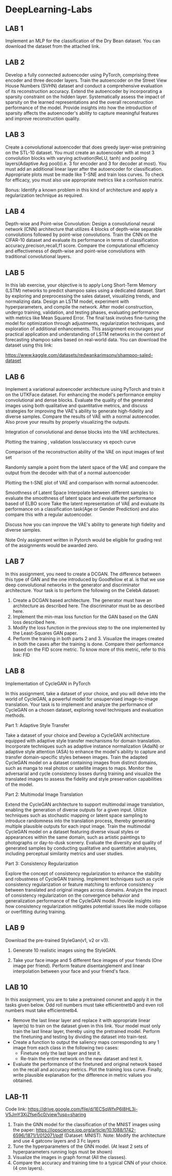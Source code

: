 # DeepLearning-Labs

## LAB 1

Implement an MLP for the classification of the Dry Bean dataset. You can download the dataset from the attached link.

## LAB 2

Develop a fully connected autoencoder using PyTorch, comprising three encoder and three decoder layers. Train the autoencoder on the Street View House Numbers (SVHN) dataset and conduct a comprehensive evaluation of its reconstruction accuracy. Extend the autoencoder by incorporating a sparsity constraint on the hidden layer. Systematically assess the impact of sparsity on the learned representations and the overall reconstruction performance of the model. Provide insights into how the introduction of sparsity affects the autoencoder's ability to capture meaningful features and improve reconstruction quality.

## LAB 3

Create a convolutional autoencoder that does greedy layer-wise pretraining on the STL-10 dataset. You must create an autoencoder with at most 3 convolution blocks with varying activation(ReLU, tanh) and pooling layers(Adaptive Avg pool)(i.e. 3 for encoder and 3 for decoder at most). You must add an additional linear layer after the autoencoder for classification. Appropriate plots must be made like T-SNE and train loss curves. To check for efficacy, you must also use appropriate metrics like a confusion matrix.

Bonus: Identify a known problem in this kind of architecture and apply a regularization technique as required.

## LAB 4

Depth-wise and Point-wise Convolution: Design a convolutional neural network (CNN) architecture that utilizes 4 blocks of depth-wise separable convolutions followed by point-wise convolutions. Train the CNN on the CIFAR-10 dataset and evaluate its performance in terms of classification accuracy,precison,recall,f1 score. Compare the computational efficiency and effectiveness of depth-wise and point-wise convolutions with traditional convolutional layers.

## LAB 5

In this lab exercise, your objective is to apply Long Short-Term Memory (LSTM) networks to predict shampoo sales using a dedicated dataset. Start by exploring and preprocessing the sales dataset, visualizing trends, and normalizing data. Design an LSTM model, experiment with hyperparameters, and compile the network. After model construction, undergo training, validation, and testing phases, evaluating performance with metrics like Mean Squared Error. The final task involves fine-tuning the model for optimization through adjustments, regularization techniques, and exploration of additional enhancements. This assignment encourages your practical application and understanding of LSTM networks in the context of forecasting shampoo sales based on real-world data. You can download the dataset using this link:

https://www.kaggle.com/datasets/redwankarimsony/shampoo-saled-dataset

## LAB 6

Implement a variational autoencoder architecture using PyTorch and train it on the UTKFace dataset. For enhancing the model's performance employ convolutional and dense blocks. Evaluate the quality of the generated images using both qualitative and quantitative metrics, and discuss strategies for improving the VAE's ability to generate high-fidelity and diverse samples. Compare the results of VAE with a normal autoencoder. Also prove your results by properly visualizing the outputs. 

Integration of convolutional and dense blocks into the VAE architectures.

Plotting the training , validation loss/accuracy vs epoch curve 

Comparison of the reconstruction ability of the VAE on input images of test set

Randomly sample a point from the latent space of the VAE and compare the output from the decoder with that of a normal autoencoder 

Plotting the t-SNE plot of VAE and comparison with normal autoencoder.

Smoothness of Latent Space
Interpolate between different samples to evaluate the smoothness of latent space and evaluate the performance based of ELBO score
Take the latent representation of VAE and evaluate its performance on a classification task(Age or Gender Prediction) and also compare this with a regular autoencoder.

Discuss how you can improve the VAE's ability to generate high fidelity and diverse samples.

Note
Only assignment written in Pytorch would be eligible for grading rest of the assignments would be awarded zero.

## LAB 7

In this assignment, you need to create a DCGAN. The difference between this type of GAN and
the one introduced by Goodfellow et al. is that we use deep convolutional networks in the
generator and discriminator architecture. Your task is to perform the following on the CelebA
dataset:
1) Create a DCGAN based architecture. The generator must have an architecture as
described here. The discriminator must be as described here.
2) Implement the min-max loss function for the GAN based on the GAN loss described
here. 
3) Modify the loss function in the previous step to the one implemented by the
Least-Squares GAN paper. 
4) Perform the training in both parts 2 and 3. Visualize the images created in both the
cases after the training is done. Compare their performance based on the FID score
metric. To know more of this metric, refer to this link: FID 

## LAB 8

Implementation of CycleGAN in PyTorch

In this assignment,  take a dataset of your choice, and you will delve into the world of CycleGAN, a powerful model for unsupervised image-to-image translation. Your task is to implement and analyze the performance of CycleGAN on a chosen dataset, exploring novel techniques and evaluation methods.

Part 1: Adaptive Style Transfer 

Take a dataset of your choice and Develop a CycleGAN architecture equipped with adaptive style transfer mechanisms for domain translation. Incorporate techniques such as adaptive instance normalization (AdaIN) or adaptive style attention (ASA) to enhance the model's ability to capture and transfer domain-specific styles between images. Train the adapted CycleGAN model on a dataset containing images from distinct domains, such as manga to real photos or satellite images to maps. Monitor the adversarial and cycle consistency losses during training and visualize the translated images to assess the fidelity and style preservation capabilities of the model.

Part 2: Multimodal Image Translation 

Extend the CycleGAN architecture to support multimodal image translation, enabling the generation of diverse outputs for a given input. Utilize techniques such as stochastic mapping or latent space sampling to introduce randomness into the translation process, thereby generating multiple plausible outputs for each input image. Train the multimodal CycleGAN model on a dataset featuring diverse visual styles or appearances within the same domain, such as artistic paintings to photographs or day-to-dusk scenery. Evaluate the diversity and quality of generated samples by conducting qualitative and quantitative analyses, including perceptual similarity metrics and user studies.

Part 3: Consistency Regularization 

Explore the concept of consistency regularization to enhance the stability and robustness of CycleGAN training. Implement techniques such as cycle consistency regularization or feature matching to enforce consistency between translated and original images across domains. Analyze the impact of consistency regularization on the convergence behavior and generalization performance of the CycleGAN model. Provide insights into how consistency regularization mitigates potential issues like mode collapse or overfitting during training.

## LAB 9

Download the pre-trained StyleGan(v1, v2 or v3).

1. Generate 10 realistic images using the StyleGAN.

2. Take your face image and 5 different face images of your friends (One image per friend). Perform feature disentanglement and linear interpolation between your face and your friend's face. 
   
## LAB 10

In this assignment, you are to take a pretrained convnet and apply it in the tasks
given below. Odd roll numbers must take efficientnetb0 and even roll numbers
must take efficientnetb4.
- Remove the last linear layer and replace it with appropriate linear layer(s) to
train on the dataset given in this link. Your model must only train the last linear
layer, thereby using the pretrained model. Perform the finetuning and testing
by dividing the dataset into train-test.
- Create a function to output the saliency maps corresponding to any 1 image
from each class in the following two cases:
  - Finetune only the last layer and test it.
  - Re-train the entire network on the new dataset and test it.
- Evaluate the performance of the finetuned and original network based on the
recall and accuracy metrics. Plot the training loss curve. Finally, write plausible
explanation for the difference in metric values you obtained.

## LAB-11

Code link: https://drive.google.com/file/d/1ECSqWfxP6I8HL3j-V5JmY3XjZfsej5c0/view?usp=sharing

1. Train the GNN model for the classification of the MNIST images using the paper: https://iopscience.iop.org/article/10.1088/1742-6596/1871/1/012071/pdf (Dataset: MNIST). Note: Modify the architecture and use 4 gatconv layers and 3 Fc layers
2. Tune the hyperparameters of the GNN model. (At least 2 sets of hyperparameters running logs must be shown)
3. Visualize the images in graph format (All the classes). 
4. Compare the accuracy and training time to a typical CNN of your choice. (4 cnn layers). 



